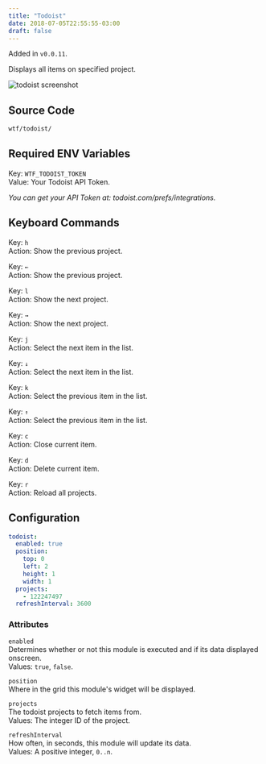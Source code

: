 ```yaml
---
title: "Todoist"
date: 2018-07-05T22:55:55-03:00
draft: false
---
```


Added in `v0.0.11`.

Displays all items on specified project.

<img src="/imgs/modules/todoist.png" alt="todoist screenshot" />

## Source Code

```bash
wtf/todoist/
```

## Required ENV Variables

<span class="caption">Key:</span> `WTF_TODOIST_TOKEN` <br />
<span class="caption">Value:</span> Your Todoist API Token. <br />

_You can get your API Token at: todoist.com/prefs/integrations._

## Keyboard Commands

<span class="caption">Key:</span> `h` <br />
<span class="caption">Action:</span> Show the previous project.

<span class="caption">Key:</span> `←` <br />
<span class="caption">Action:</span> Show the previous project.

<span class="caption">Key:</span> `l` <br />
<span class="caption">Action:</span> Show the next project.

<span class="caption">Key:</span> `→` <br />
<span class="caption">Action:</span> Show the next project.

<span class="caption">Key:</span> `j` <br />
<span class="caption">Action:</span> Select the next item in the list.

<span class="caption">Key:</span> `↓` <br />
<span class="caption">Action:</span> Select the next item in the list.

<span class="caption">Key:</span> `k` <br />
<span class="caption">Action:</span> Select the previous item in the list.

<span class="caption">Key:</span> `↑` <br />
<span class="caption">Action:</span> Select the previous item in the list.

<span class="caption">Key:</span> `c` <br />
<span class="caption">Action:</span> Close current item.

<span class="caption">Key:</span> `d` <br />
<span class="caption">Action:</span> Delete current item.

<span class="caption">Key:</span> `r` <br />
<span class="caption">Action:</span> Reload all projects.

## Configuration

```yaml
todoist:
  enabled: true
  position:
    top: 0
    left: 2
    height: 1
    width: 1
  projects:
    - 122247497
  refreshInterval: 3600
```

### Attributes

`enabled` <br />
Determines whether or not this module is executed and if its data displayed onscreen. <br />
Values: `true`, `false`.

`position` <br />
Where in the grid this module's widget will be displayed. <br />

`projects` <br />
The todoist projects to fetch items from. <br />
Values: The integer ID of the project.

`refreshInterval` <br />
How often, in seconds, this module will update its data. <br />
Values: A positive integer, `0..n`.
